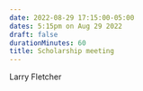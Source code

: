 ```yaml
---
date: 2022-08-29 17:15:00-05:00
dates: 5:15pm on Aug 29 2022
draft: false
durationMinutes: 60
title: Scholarship meeting
---
```


Larry Fletcher